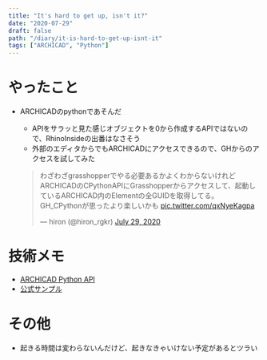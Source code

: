 ```yaml
---
title: "It's hard to get up, isn't it?"
date: "2020-07-29"
draft: false
path: "/diary/it-is-hard-to-get-up-isnt-it"
tags: ["ARCHICAD", "Python"]
---
```


# やったこと

+ ARCHICADのpythonであそんだ
  + APIをサラッと見た感じオブジェクトを0から作成するAPIではないので、RhinoInsideの出番はなさそう
  + 外部のエディタからでもARCHICADにアクセスできるので、GHからのアクセスを試してみた
  
  <blockquote class="twitter-tweet"><p lang="ja" dir="ltr">わざわざgrasshopperでやる必要あるかよくわからないけれどARCHICADのCPythonAPIにGrasshopperからアクセスして、起動しているARCHICAD内のElementの全GUIDを取得してる。<br>GH_CPythonが思ったより楽しいかも <a href="https://t.co/qxNyeKagpa">pic.twitter.com/qxNyeKagpa</a></p>&mdash; hiron (@hiron_rgkr) <a href="https://twitter.com/hiron_rgkr/status/1288481263225933824?ref_src=twsrc%5Etfw">July 29, 2020</a></blockquote> <script async src="https://platform.twitter.com/widgets.js" charset="utf-8"></script>


# 技術メモ

+ [ARCHICAD Python API](http://archicadapi.graphisoft.com/archicadPythonPackage/archicad.html)
+ [公式サンプル](https://graphisoft.com/downloads/python)

# その他

+ 起きる時間は変わらないんだけど、起きなきゃいけない予定があるとツラい
